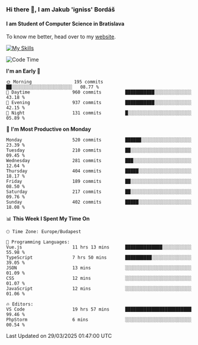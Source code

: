 ### Hi there 👋, I am Jakub 'igniss' Bordáš

#### I am Student of Computer Science in Bratislava
To know me better, head over to my [website](https://bordas.sk).

[![My Skills](https://skillicons.dev/icons?i=js,typescript,html,css,figma,svelte,vue,next,postgresql,nest,express,nodejs)](https://bordas.sk)


<!--START_SECTION:waka-->
![Code Time](http://img.shields.io/badge/Code%20Time-1%2C765%20hrs%2046%20mins-blue)

**I'm an Early 🐤** 

```text
🌞 Morning                195 commits         ██░░░░░░░░░░░░░░░░░░░░░░░   08.77 % 
🌆 Daytime                960 commits         ███████████░░░░░░░░░░░░░░   43.18 % 
🌃 Evening                937 commits         ███████████░░░░░░░░░░░░░░   42.15 % 
🌙 Night                  131 commits         █░░░░░░░░░░░░░░░░░░░░░░░░   05.89 % 
```
📅 **I'm Most Productive on Monday** 

```text
Monday                   520 commits         ██████░░░░░░░░░░░░░░░░░░░   23.39 % 
Tuesday                  210 commits         ██░░░░░░░░░░░░░░░░░░░░░░░   09.45 % 
Wednesday                281 commits         ███░░░░░░░░░░░░░░░░░░░░░░   12.64 % 
Thursday                 404 commits         █████░░░░░░░░░░░░░░░░░░░░   18.17 % 
Friday                   189 commits         ██░░░░░░░░░░░░░░░░░░░░░░░   08.50 % 
Saturday                 217 commits         ██░░░░░░░░░░░░░░░░░░░░░░░   09.76 % 
Sunday                   402 commits         █████░░░░░░░░░░░░░░░░░░░░   18.08 % 
```


📊 **This Week I Spent My Time On** 

```text
🕑︎ Time Zone: Europe/Budapest

💬 Programming Languages: 
Vue.js                   11 hrs 13 mins      ██████████████░░░░░░░░░░░   55.98 % 
TypeScript               7 hrs 50 mins       ██████████░░░░░░░░░░░░░░░   39.05 % 
JSON                     13 mins             ░░░░░░░░░░░░░░░░░░░░░░░░░   01.09 % 
CSS                      12 mins             ░░░░░░░░░░░░░░░░░░░░░░░░░   01.07 % 
JavaScript               12 mins             ░░░░░░░░░░░░░░░░░░░░░░░░░   01.06 % 

🔥 Editors: 
VS Code                  19 hrs 57 mins      █████████████████████████   99.46 % 
PhpStorm                 6 mins              ░░░░░░░░░░░░░░░░░░░░░░░░░   00.54 % 
```


 Last Updated on 29/03/2025 01:47:00 UTC
<!--END_SECTION:waka-->
